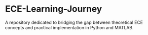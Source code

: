 # ECE-Learning-Journey
A repository dedicated to bridging the gap between theoretical ECE concepts and practical implementation in Python and MATLAB.
